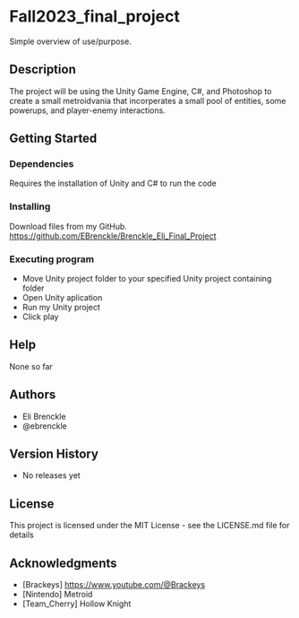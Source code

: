 # Fall2023_final_project

Simple overview of use/purpose.

## Description

The project will be using the Unity Game Engine, C#, and Photoshop to create a small metroidvania that incorperates a small pool of entities, some powerups, and player-enemy interactions. 

## Getting Started

### Dependencies

Requires the installation of Unity and C# to run the code

### Installing

Download files from my GitHub. https://github.com/EBrenckle/Brenckle_Eli_Final_Project

### Executing program

* Move Unity project folder to your specified Unity project containing folder
* Open Unity aplication
* Run my Unity project
* Click play

## Help

None so far

## Authors

* Eli Brenckle
* @ebrenckle

## Version History

* No releases yet

## License

This project is licensed under the MIT License - see the LICENSE.md file for details

## Acknowledgments

* [Brackeys] https://www.youtube.com/@Brackeys
* [Nintendo] Metroid
* [Team_Cherry] Hollow Knight